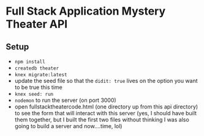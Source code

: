 # Full Stack Application Mystery Theater API

## Setup

- `npm install`
- `createdb theater`
- `knex migrate:latest`
- update the seed file so that the `didit: true` lives on the option you want to be true this time
- `knex seed: run`
- `nodemon` to run the server (on port 3000)
- open fullstacktheatercode.html (one directory up from this api directory) to see the form that will interact with this server (yes, I should have built them together, but I built the first two files without thinking I was also going to build a server and now....time, lol)
